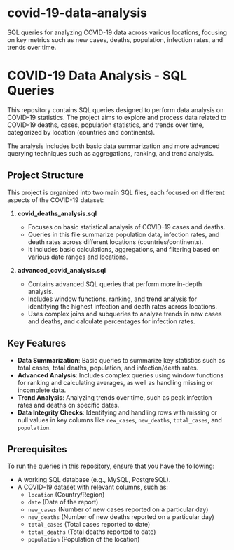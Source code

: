 # covid-19-data-analysis
SQL queries for analyzing COVID-19 data across various locations, focusing on key metrics such as new cases, deaths, population, infection rates, and trends over time.

# COVID-19 Data Analysis - SQL Queries

This repository contains SQL queries designed to perform data analysis on COVID-19 statistics. The project aims to explore and process data related to COVID-19 deaths, cases, population statistics, and trends over time, categorized by location (countries and continents). 

The analysis includes both basic data summarization and more advanced querying techniques such as aggregations, ranking, and trend analysis.

## Project Structure

This project is organized into two main SQL files, each focused on different aspects of the COVID-19 dataset:

1. **covid_deaths_analysis.sql**  
   - Focuses on basic statistical analysis of COVID-19 cases and deaths.
   - Queries in this file summarize population data, infection rates, and death rates across different locations (countries/continents).
   - It includes basic calculations, aggregations, and filtering based on various date ranges and locations.

2. **advanced_covid_analysis.sql**  
   - Contains advanced SQL queries that perform more in-depth analysis.
   - Includes window functions, ranking, and trend analysis for identifying the highest infection and death rates across locations.
   - Uses complex joins and subqueries to analyze trends in new cases and deaths, and calculate percentages for infection rates.

## Key Features

- **Data Summarization**: Basic queries to summarize key statistics such as total cases, total deaths, population, and infection/death rates.
- **Advanced Analysis**: Includes complex queries using window functions for ranking and calculating averages, as well as handling missing or incomplete data.
- **Trend Analysis**: Analyzing trends over time, such as peak infection rates and deaths on specific dates.
- **Data Integrity Checks**: Identifying and handling rows with missing or null values in key columns like `new_cases`, `new_deaths`, `total_cases`, and `population`.

## Prerequisites

To run the queries in this repository, ensure that you have the following:

- A working SQL database (e.g., MySQL, PostgreSQL).
- A COVID-19 dataset with relevant columns, such as:
  - `location` (Country/Region)
  - `date` (Date of the report)
  - `new_cases` (Number of new cases reported on a particular day)
  - `new_deaths` (Number of new deaths reported on a particular day)
  - `total_cases` (Total cases reported to date)
  - `total_deaths` (Total deaths reported to date)
  - `population` (Population of the location)

